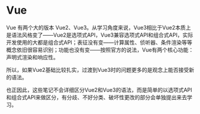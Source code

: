 # Vue

Vue 有两个大的版本 Vue2、Vue3。从学习角度来说，Vue3相比于Vue2本质上是语法风格变了——Vue2是选项式API，Vue3兼容选项式API和组合式API，实际开发使用的大都是组合式API；表征没有变——计算属性、侦听器、条件渲染等等概念依旧很容易识别；功能也没有变——按照官方的说法，Vue有两个核心功能：声明式渲染和响应性。

所以，如果Vue2基础比较扎实，过渡到Vue3时的问题更多的是观念上能否接受新的语法。

也正因此，这些笔记不会详细区分Vue2和Vue3的语法，而是简单的以选项式API和组合式API来做区分，有分歧、不好分类、破坏性更改的部分会单独提出来去学习。